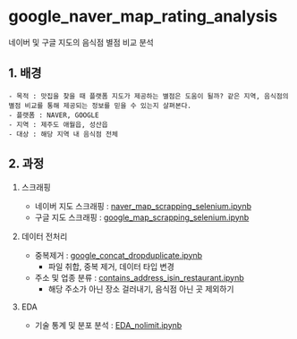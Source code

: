 # google_naver_map_rating_analysis
네이버 및 구글 지도의 음식점 별점 비교 분석

## 1. 배경
    - 목적 : 맛집을 찾을 때 플랫폼 지도가 제공하는 별점은 도움이 될까? 같은 지역, 음식점의 별점 비교를 통해 제공되는 정보를 믿을 수 있는지 살펴본다.
    - 플랫폼 : NAVER, GOOGLE
    - 지역 : 제주도 애월읍, 성산읍 
    - 대상 : 해당 지역 내 음식점 전체 

## 2. 과정
1. 스크래핑 
    - 네이버 지도 스크래핑 : [naver_map_scrapping_selenium.ipynb](https://github.com/hmii/map_scrapping_project/blob/master/naver_map_scrapping_selenium.ipynb)  
    - 구글 지도 스크래핑 : [google_map_scrapping_selenium.ipynb](https://github.com/hmii/map_scrapping_project/blob/master/google_map_scrapping_selenium.ipynb)

2. 데이터 전처리  
    - 중복제거 : [google_concat_dropduplicate.ipynb](https://github.com/hmii/map_scrapping_project/blob/master/google_concat_dropduplicate.ipynb)  
        - 파일 취합, 중복 제거, 데이터 타입 변경
    - 주소 및 업종 분류 : [contains_address_isin_restaurant.ipynb](https://github.com/hmii/map_scrapping_project/blob/master/contains_address_isin_restaurant.ipynb) 
        - 해당 주소가 아닌 장소 걸러내기, 음식점 아닌 곳 제외하기 
        
3. EDA
    - 기술 통계 및 분포 분석 : [EDA_nolimit.ipynb](https://github.com/hmii/map_scrapping_project/blob/master/EDA_nolimit.ipynb)
